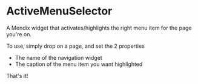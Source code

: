 # ActiveMenuSelector
A Mendix widget that activates/highlights the right menu item for the page you're on.

To use, simply drop on a page, and set the 2 properties
 - The name of the navigation widget
 - The caption of the menu item you want highlighted
 
 That's it!
